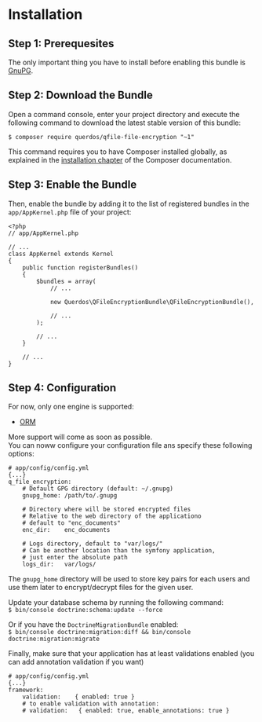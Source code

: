 # Installation 

## Step 1: Prerequesites

The only important thing you have to install before enabling this bundle is 
[GnuPG](https://www.gnupg.org/index.html).

## Step 2: Download the Bundle

Open a command console, enter your project directory and execute the
following command to download the latest stable version of this bundle:

    $ composer require querdos/qfile-file-encryption "~1"

This command requires you to have Composer installed globally, as explained
in the [installation chapter](https://getcomposer.org/doc/00-intro.md) of the Composer documentation.

## Step 3: Enable the Bundle

Then, enable the bundle by adding it to the list of registered bundles
in the ``app/AppKernel.php`` file of your project:

    <?php
    // app/AppKernel.php

    // ...
    class AppKernel extends Kernel
    {
        public function registerBundles()
        {
            $bundles = array(
                // ...

                new Querdos\QFileEncryptionBundle\QFileEncryptionBundle(),

                // ...
            );

            // ...
        }

        // ...
    }

## Step 4: Configuration

For now, only one engine is supported:  
  * [ORM](http://www.doctrine-project.org/projects/orm.html)

More support will come as soon as possible.  
You can noww configure your configuration file ans specify these following options:

    # app/config/config.yml
    {...}
    q_file_encryption:
        # Default GPG directory (default: ~/.gnupg)
        gnupg_home: /path/to/.gnupg
        
        # Directory where will be stored encrypted files
        # Relative to the web directory of the applicationo
        # default to "enc_documents"
        enc_dir:    enc_documents

        # Logs directory, default to "var/logs/"
        # Can be another location than the symfony application,
        # just enter the absolute path
        logs_dir:   var/logs/
       
The `gnupg_home` directory will be used to store key pairs for each users and use them later to encrypt/decrypt files for the given user.

Update your database schema by running the following  command:  
`$ bin/console doctrine:schema:update --force`  

Or if you have the `DoctrineMigrationBundle` enabled:  
`$ bin/console doctrine:migration:diff && bin/console doctrine:migration:migrate`

Finally, make sure that your application has at least validations enabled (you can add annotation validation if you want)

    # app/config/config.yml
    {...}
    framework:
        validation:    { enabled: true }
        # to enable validation with annotation:
        # validation:   { enabled: true, enable_annotations: true }

    